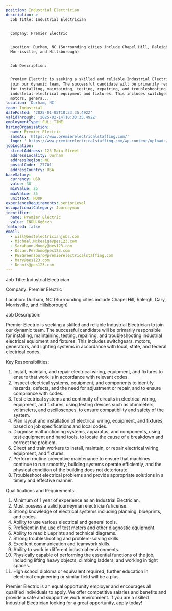 ```yaml
---
position: Industrial Electrician
description: >-
  Job Title: Industrial Electrician


  Company: Premier Electric


  Location: Durham, NC (Surrounding cities include Chapel Hill, Raleigh, Cary,
  Morrisville, and Hillsborough)


  Job Description:


  Premier Electric is seeking a skilled and reliable Industrial Electrician to
  join our dynamic team. The successful candidate will be primarily responsible
  for installing, maintaining, testing, repairing, and troubleshooting
  industrial electrical equipment and fixtures. This includes switchgears,
  motors, genera...
location: 'Durham, NC'
team: Industrial
datePosted: '2025-01-05T10:33:35.492Z'
validThrough: '2025-02-14T10:33:35.492Z'
employmentType: FULL_TIME
hiringOrganization:
  name: Premier Electric
  sameAs: 'https://www.premierelectricalstaffing.com/'
  logo: ' https://www.premierelectricalstaffing.com/wp-content/uploads/2020/05/Premier-Electrical-Staffing-logo.png'
jobLocation:
  streetAddress: 123 Main Street
  addressLocality: Durham
  addressRegion: NC
  postalCode: '27701'
  addressCountry: USA
baseSalary:
  currency: USD
  value: 30
  minValue: 25
  maxValue: 35
  unitText: HOUR
experienceRequirements: seniorLevel
occupationalCategory: Journeyman
identifier:
  name: Premier Electric
  value: INDU-6q6czh
featured: false
email:
  - will@bestelectricianjobs.com
  - Michael.Mckeaige@pes123.com
  - Sarahann.Moody@pes123.com
  - Oscar.Perdomo@pes123.com
  - PESGreensboro@premierelectricalstaffing.com
  - Mary@pes123.com
  - Dennis@pes123.com
---
```




Job Title: Industrial Electrician

Company: Premier Electric

Location: Durham, NC (Surrounding cities include Chapel Hill, Raleigh, Cary, Morrisville, and Hillsborough)

Job Description:

Premier Electric is seeking a skilled and reliable Industrial Electrician to join our dynamic team. The successful candidate will be primarily responsible for installing, maintaining, testing, repairing, and troubleshooting industrial electrical equipment and fixtures. This includes switchgears, motors, generators, and lighting systems in accordance with local, state, and federal electrical codes.

Key Responsibilities:

1. Install, maintain, and repair electrical wiring, equipment, and fixtures to ensure that work is in accordance with relevant codes.
2. Inspect electrical systems, equipment, and components to identify hazards, defects, and the need for adjustment or repair, and to ensure compliance with codes.
3. Test electrical systems and continuity of circuits in electrical wiring, equipment, and fixtures, using testing devices such as ohmmeters, voltmeters, and oscilloscopes, to ensure compatibility and safety of the system.
4. Plan layout and installation of electrical wiring, equipment, and fixtures, based on job specifications and local codes.
5. Diagnose malfunctioning systems, apparatus, and components, using test equipment and hand tools, to locate the cause of a breakdown and correct the problem.
6. Direct and train workers to install, maintain, or repair electrical wiring, equipment, and fixtures.
7. Perform routine preventive maintenance to ensure that machines continue to run smoothly, building systems operate efficiently, and the physical condition of the building does not deteriorate.
8. Troubleshoot electrical problems and provide appropriate solutions in a timely and effective manner.

Qualifications and Requirements:

1. Minimum of 1 year of experience as an Industrial Electrician.
2. Must possess a valid journeyman electrician’s license.
3. Strong knowledge of electrical systems including planning, blueprints, and codes.
4. Ability to use various electrical and general tools.
5. Proficient in the use of test meters and other diagnostic equipment.
6. Ability to read blueprints and technical diagrams.
7. Strong troubleshooting and problem-solving skills.
8. Excellent communication and teamwork skills.
9. Ability to work in different industrial environments.
10. Physically capable of performing the essential functions of the job, including lifting heavy objects, climbing ladders, and working in tight spaces.
11. High school diploma or equivalent required; further education in electrical engineering or similar field will be a plus.

Premier Electric is an equal opportunity employer and encourages all qualified individuals to apply. We offer competitive salaries and benefits and provide a safe and supportive work environment. If you are a skilled Industrial Electrician looking for a great opportunity, apply today!
